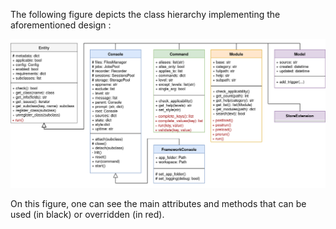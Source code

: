 The following figure depicts the class hierarchy implementing the aforementioned design :

<img src="../img/class-hierarchy.png" alt="Sploitkit - Class hierarchy">

On this figure, one can see the main attributes and methods that can be used (in black) or overridden (in red).
